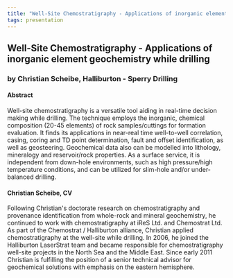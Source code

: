 ```yaml
---
title: "Well-Site Chemostratigraphy - Applications of inorganic element geochemistry while drilling (Christian Scheibe, Halliburton - Sperry Drilling)"
tags: presentation 
---
```



		
<h2>
Well-Site Chemostratigraphy - Applications of inorganic element geochemistry while drilling
</h2>

 



		
<h3>
by Christian Scheibe, Halliburton - Sperry Drilling
</h3>

 



		
<h4>
Abstract
</h4>



		

		
<p>
Well-site chemostratigraphy is a versatile tool aiding in real-time decision making while drilling. The technique employs the inorganic, chemical composition (20-45 elements) of rock samples/cuttings for formation evaluation. It finds its applications in near-real time well-to-well correlation, casing, coring and TD point determination, fault and offset identification, as well as geosteering.  Geochemical data also can be modelled into lithology, mineralogy and reservoir/rock properties. As a surface service, it is independent from down-hole environments, such as high pressure/high temperature conditions, and can be utilized for slim-hole and/or under-balanced drilling.
</p>





		
<h4>
Christian Scheibe, CV
</h4>





		
<p>
Following Christian's doctorate research on chemostratigraphy and provenance identification from whole-rock and mineral geochemistry, he continued to work with chemostratigraphy at iReS Ltd. and Chemostrat Ltd. As part of the Chemostrat / Halliburton alliance, Christian applied chemostratigraphy at the well-site while drilling. In 2006, he joined the Halliburton LaserStrat team and became responsible for chemostratigraphy well-site projects in the North Sea and the Middle East. Since early 2011 Christian is fulfilling the position of a senior technical advisor for geochemical solutions with emphasis on the eastern hemisphere.
</p>



		

